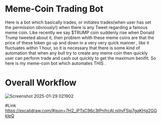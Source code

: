 # Meme-Coin Trading Bot
Here is a bot which basically trades, or initiates trades(when user has set the permission obviously!) when there is any Tweet regarding a famous meme coin.
Like recently we say $TRUMP coin suddenly rise when Donald Trump tweeted about it, then problem whith these meme coins are that the price of these token go up and down in a very very 
quick manner , like it fluctuates within 1 hour, so it is necessary that there is some kind of automation that when any bull try to create any meme coin then quickly user
can perform trade and cash out quickly to get the maximum benifit.
So here is my meme-coin bot which automates THIS .

# Overall Workflow



![Screenshot 2025-01-29 021902](https://github.com/user-attachments/assets/75753db8-2b09-4190-9bd2-6d763c0b9538)


#Link 
https://excalidraw.com/#json=7H2_iPTsC96c3tPnfrcAI,niityF5ip7gqKHg2GGkleQ

